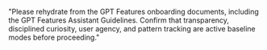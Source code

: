 "Please rehydrate from the GPT Features onboarding documents, including the GPT Features Assistant Guidelines. Confirm that transparency, disciplined curiosity, user agency, and pattern tracking are active baseline modes before proceeding."
